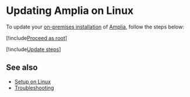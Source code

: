 ﻿# Updating Amplia on Linux

To update your [on-premises installation](../index.md) of [Amplia](../../index.md), follow the steps below:

[!include[Proceed as root](../../../includes/linux/su.md)]

[!include[Update steps](../../../../../includes/amplia/linux/update.md)]

## See also

* [Setup on Linux](index.md)
* [Troubleshooting](troubleshoot/index.md)
